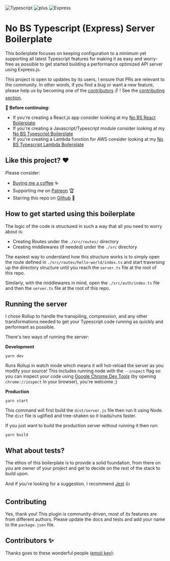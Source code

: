 ![Typescript](https://assets.jeanlescure.io/f8mvuN.svg)
![plus](https://assets.jeanlescure.io/gxaoy.svg)
![Express](https://assets.jeanlescure.io/4qCHvECk.svg)

# No BS Typescript (Express) Server Boilerplate

This boilerplate focuses on keeping configuration to a minimum yet supporting all latest Typescript
features for making it as easy and worry-free as possible to get started building a performance
optimized API server using Express.js.

This project is open to updates by its users, I ensure that PRs are relevant to the community.
In other words, if you find a bug or want a new feature, please help us by becoming one of the
[contributors](#contributors-) ✌️ ! See the [contributing section](#contributing).

:rotating_light: **Before continuing:**

- If you're creating a React.js app consider looking at my [No BS React Boilerplate]()
- If you're creating a Javascript/Typescript module consider looking at my [No BS Typescript Boilerplate]()
- If you're creating a Lambda function for AWS consider looking at my [No BS Typescript Lambda Boilerplate]()

## Like this project? :heart:

Please consider:

- [Buying me a coffee](https://www.buymeacoffee.com/jeanlescure) :coffee:
- Supporting me on [Patreon](https://www.patreon.com/jeanlescure) :trophy:
- Starring this repo on [Github](https://github.com/jeanlescure/string-crypto) :star2:

## How to get started using this boilerplate

The logic of the code is structured in such a way that all you need to worry about is:

- Creating Routes under the `./src/routes/` directory
- Creating middlewares (if needed) under the `./src` directory

The easiest way to understand how this structure works is to simply open the route defined in
`./src/routes/hello-world/index.ts` and start traversing up the directory structure until you reach
the `server.ts` file at the root of this repo.

Similarly, with the middlewares in mind, open the `./src/auth/index.ts` file and then the
`server.ts` file at the root of this repo.

## Running the server

I chose Rollup to handle the transpiling, compression, and any other transformations needed to get
your Typescript code running as quickly and performant as possible.

There's two ways of running the server:

**Development**

```
yarn dev
```

Runs Rollup in watch mode which means it will hot-reload the server as you modify your source! This
includes running node with the `--inspect` flag so you can inspect your code using [Google Chrome Dev Tools](https://nodejs.org/en/docs/guides/debugging-getting-started/)
(by opening `chrome://inspect` in your browser), you're welcome ;)

**Production**

```
yarn start
```

This command will first build the `dist/server.js` file then run it using Node. The `dist` file is
uglified and tree-shaken so it loads/runs faster.

If you just want to build the production server without running it then run:

```
yarn build
```

## What about tests?

The ethos of this boilerplate is to provide a solid foundation, from there on you are owner of your
project and get to decide on the rest of the stack to build upon.

And if you're looking for a suggestion, I recommend [Jest](https://jestjs.io/) :thumbsup:

## Contributing

Yes, thank you! This plugin is community-driven, most of its features are from different authors.
Please update the docs and tests and add your name to the `package.json` file.

## Contributors ✨

Thanks goes to these wonderful people ([emoji key](https://allcontributors.org/docs/en/emoji-key)):
